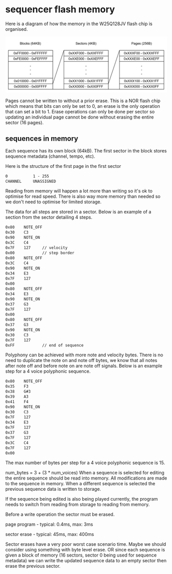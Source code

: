 # sequencer flash memory


Here is a diagram of how the memory in the W25Q128JV flash chip is organised.

![](images/memory.drawio.svg)

Pages cannot be written to without a prior erase. This is a NOR flash chip which means that bits can only be set to 0, an erase is the only operation that can set a bit to 1. Erase operations can only be done per sector so updating an individual page cannot be done without erasing the entire sector (16 pages).

## sequences in memory
Each sequence has its own block (64kB). The first sector in the block stores sequence metadata (channel, tempo, etc).

Here is the structure of the first page in the first sector

```
0           1 - 255
CHANNEL     UNASSIGNED
```

Reading from memory will happen a lot more than writing so it's ok to optimise for read speed. There is also way more memory than needed so we don't need to optimise for limited storage.

The data for all steps are stored in a sector. Below is an example of a section from the sector detailing 4 steps.

```
0x80    NOTE_OFF
0x30    C3
0x90    NOTE_ON
0x3C    C4
0x7F    127     // velocity
0x00            // step border
0x80    NOTE_OFF
0x3C    C4
0x90    NOTE_ON
0x34    E3
0x7F    127
0x00
0x80    NOTE_OFF
0x34    E3
0x90    NOTE_ON
0x37    G3
0x7F    127
0x00
0x80    NOTE_OFF
0x37    G3
0x90    NOTE_ON
0x30    C3
0x7F    127
0xFF            // end of sequence
```

Polyphony can be achieved with more note and velocity bytes. There is no need to duplicate the note on and note off bytes, we know that all notes after note off and before note on are note off signals. Below is an example step for a 4 voice polyphonic sequence.

```
0x80    NOTE_OFF
0x35    F3
0x38    G#3
0x39    A3
0x41    F4
0x90    NOTE_ON
0x30    C3
0x7F    127
0x34    E3
0x7F    127
0x37    G3
0x7F    127
0x3C    C4
0x7F    127
0x00
```

The max number of bytes per step for a 4 voice polyphonic sequence is 15.

num_bytes = 3 + (3 * num_voices)
When a sequence is selected for editing the entire sequence should be read into memory. All modifications are made to the sequence in memory. When a different sequence is selected the previous sequence data is written to storage.

If the sequence being edited is also being played currently, the program needs to switch from reading from storage to reading from memory.

Before a write operation the sector must be erased.

page program - typical: 0.4ms, max: 3ms

sector erase - typical: 45ms, max: 400ms

Sector erases have a very poor worst case scenario time. Maybe we should consider using something with byte level erase. OR since each sequence is given a block of memory (16 sectors, sector 0 being used for sequence metadata) we can write the updated sequence data to an empty sector then erase the previous sector.